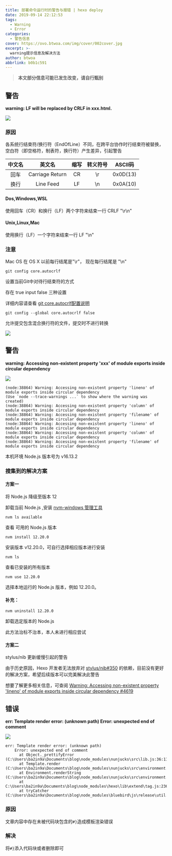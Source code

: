 ```yaml
---
title: 部署命令运行时的警告与报错 | hexo deploy
date: 2019-09-14 22:12:53
tags:
  - Warning
  - Error
categories: 
  - 警告信息
cover: https://ovo.btwoa.com/img/cover/002cover.jpg
excerpt: >-
  warning提示信息及解决方法
author: btwoa
abbrlink: b0b1c591
---
```


> **本文部分信息可能已发生改变，请自行甄别**


##   警告

**warning: LF will be replaced by CRLF in xxx.html.**

![](https://ovo.btwoa.com/img/webp/202201142242688.webp)

### 原因

各系统行结束符/换行符（EndOfLine）不同，在跨平台协作时行结束符被替换，空白符（即空格符，制表符，换行符）产生差异，引起警告

| 中文名   | 英文名           | 缩写  | 转义符号 | ASCII码  |
| :---:    | :----:          | :---: | :---:   | :---:    |
| 回车     | Carriage Return | CR    | \r      | 0x0D(13) |
| 换行     | Line Feed       | LF    | \n      | 0x0A(10) |

#### Dos,Windows,WSL 

使用回车（CR）和换行（LF）两个字符来结束一行 CRLF "\r\n"

#### Unix,Linux,Mac

使用换行（LF）一个字符来结束一行 LF "\n"

### 注意

Mac OS 在 OS X 以前每行结尾是"\r"， 现在每行结尾是 "\n"

```
git config core.autocrlf
```

设置当前Git中对待行结束符的方式

存在 true  input  false 三种设置

详细内容请查看 [git core.autocrlf配置说明](https://www.cnblogs.com/youpeng/p/11243871.html) 

```shell
git config --global core.autocrlf false
```

允许提交包含混合换行符的文件，提交时不进行转换

![](https://ovo.btwoa.com/img/webp/202201142244418.webp)

##   警告

**warning: Accessing non-existent property 'xxx' of module exports inside circular dependency**

![](https://ovo.btwoa.com/img/webp/202201142247244.webp)

```
(node:38864) Warning: Accessing non-existent property 'lineno' of module exports inside circular dependency
(Use `node --trace-warnings ...` to show where the warning was created)
(node:38864) Warning: Accessing non-existent property 'column' of module exports inside circular dependency
(node:38864) Warning: Accessing non-existent property 'filename' of module exports inside circular dependency
(node:38864) Warning: Accessing non-existent property 'lineno' of module exports inside circular dependency
(node:38864) Warning: Accessing non-existent property 'column' of module exports inside circular dependency
(node:38864) Warning: Accessing non-existent property 'filename' of module exports inside circular dependency
```

本机环境 Node.js 版本号为  v16.13.2

### 搜集到的解决方案

#### 方案一

将  Node.js 降级至版本 12

卸载当前 Node.js ,安装 [nvm-windows 管理工具](https://github.com/coreybutler/nvm-windows) 

```shell
nvm ls available
```

查看 可用的 Node.js 版本

```shell
nvm install 12.20.0
```

安装版本 v12.20.0，可自行选择相应版本进行安装

```shell
nvm ls
```

查看已安装的所有版本

```shell
nvm use 12.20.0
```

选择本地运行的 Node.js 版本，例如 12.20.0。

#### 补充：

```shell
nvm uninstall 12.20.0
```

卸载选定版本的 Node.js 

此方法治标不治本，本人未进行相应尝试

#### 方案二

stylus/nib 更新缓慢引起的警告

由于历史原因，Hexo 开发者无法放弃对 [stylus/nib#350](https://github.com/stylus/nib/pull/350) 的依赖，目前没有更好的解决方案，希望后续版本可以完美解决此警告

想要了解更多相关信息，可查阅 [Warning: Accessing non-existent property 'lineno' of module exports inside circular dependency #4619](https://github.com/hexojs/hexo/issues/4619) 

## 错误

**err: Template render error: (unknown path)
    Error: unexpected end of comment**

![](https://ovo.btwoa.com/img/webp/202202232234345.webp)

```
err: Template render error: (unknown path)
    Error: unexpected end of comment
      at Object._prettifyError (C:\Users\ba2in9a\Documents\blog\node_modules\nunjucks\src\lib.js:36:11)
      at Template.render (C:\Users\ba2in9a\Documents\blog\node_modules\nunjucks\src\environment.js:538:21)
      at Environment.renderString (C:\Users\ba2in9a\Documents\blog\node_modules\nunjucks\src\environment.js:380:17)
      at C:\Users\ba2in9a\Documents\blog\node_modules\hexo\lib\extend\tag.js:236:16
      at tryCatcher (C:\Users\ba2in9a\Documents\blog\node_modules\bluebird\js\release\util.js:16:23)
```

### 原因

文章内容中存在未被代码块包含的`#}`造成模板渲染错误

### 解决

将`#}`添入代码块或者删除即可
